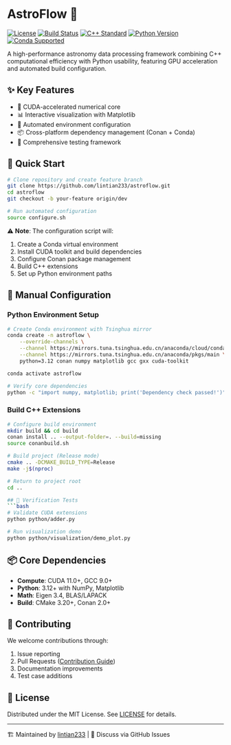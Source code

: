 # AstroFlow 🌌

[![License](https://img.shields.io/badge/license-MIT-blue)](LICENSE)
[![Build Status](https://img.shields.io/github/actions/workflow/status/lintian233/astroflow/build.yml?logo=github)](https://github.com/lintian233/astroflow/actions)
[![C++ Standard](https://img.shields.io/badge/C++-17-blue?logo=c%2B%2B)](https://isocpp.org/)
[![Python Version](https://img.shields.io/badge/Python-3.12+-blue?logo=python)](https://www.python.org/)
[![Conda Supported](https://img.shields.io/conda/v/conda-forge/python?logo=anaconda)](https://conda.io/)

A high-performance astronomy data processing framework combining C++ computational efficiency with Python usability, featuring GPU acceleration and automated build configuration.

## ✨ Key Features
- 🚀 CUDA-accelerated numerical core
- 📊 Interactive visualization with Matplotlib
- 🔧 Automated environment configuration
- 📦 Cross-platform dependency management (Conan + Conda)
- 🧪 Comprehensive testing framework

## 🚀 Quick Start
```bash
# Clone repository and create feature branch
git clone https://github.com/lintian233/astroflow.git
cd astroflow
git checkout -b your-feature origin/dev

# Run automated configuration
source configure.sh
```
⚠️ **Note**: The configuration script will:
1. Create a Conda virtual environment
2. Install CUDA toolkit and build dependencies
3. Configure Conan package management
4. Build C++ extensions
5. Set up Python environment paths

## 🔧 Manual Configuration

### Python Environment Setup
```bash
# Create Conda environment with Tsinghua mirror
conda create -n astroflow \
    --override-channels \
    --channel https://mirrors.tuna.tsinghua.edu.cn/anaconda/cloud/conda-forge \
    --channel https://mirrors.tuna.tsinghua.edu.cn/anaconda/pkgs/main \
    python=3.12 conan numpy matplotlib gcc gxx cuda-toolkit

conda activate astroflow

# Verify core dependencies
python -c "import numpy, matplotlib; print('Dependency check passed!')"
```
### Build C++ Extensions
```bash
# Configure build environment
mkdir build && cd build
conan install .. --output-folder=. --build=missing
source conanbuild.sh

# Build project (Release mode)
cmake .. -DCMAKE_BUILD_TYPE=Release
make -j$(nproc)

# Return to project root
cd ..

## 🧪 Verification Tests
```bash
# Validate CUDA extensions
python python/adder.py

# Run visualization demo
python python/visualization/demo_plot.py
```

## 📦 Core Dependencies
- **Compute**: CUDA 11.0+, GCC 9.0+
- **Python**: 3.12+ with NumPy, Matplotlib
- **Math**: Eigen 3.4, BLAS/LAPACK
- **Build**: CMake 3.20+, Conan 2.0+

## 🤝 Contributing
We welcome contributions through:
1. Issue reporting
2. Pull Requests ([Contribution Guide](CONTRIBUTING.md))
3. Documentation improvements
4. Test case additions

## 📜 License
Distributed under the MIT License. See [LICENSE](LICENSE) for details.

---

🏗️ Maintained by [lintian233](https://github.com/lintian233) | 💬 Discuss via GitHub Issues
